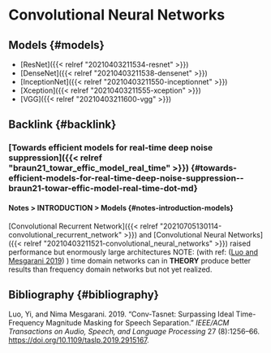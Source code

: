 # Convolutional Neural Networks


## Models {#models}

-   [ResNet]({{< relref "20210403211534-resnet" >}})
-   [DenseNet]({{< relref "20210403211538-densenet" >}})
-   [InceptionNet]({{< relref "20210403211550-inceptionnet" >}})
-   [Xception]({{< relref "20210403211555-xception" >}})
-   [VGG]({{< relref "20210403211600-vgg" >}})


## Backlink {#backlink}


### [Towards efficient models for real-time deep noise suppression]({{< relref "braun21_towar_effic_model_real_time" >}}) {#towards-efficient-models-for-real-time-deep-noise-suppression--braun21-towar-effic-model-real-time-dot-md}


#### Notes > INTRODUCTION > Models {#notes-introduction-models}

[Convolutional Recurrent Network]({{< relref "20210705130114-convolutional_recurrent_network" >}}) and [Convolutional Neural Networks]({{< relref "20210403211521-convolutional_neural_networks" >}})       raised performance but enormously large architectures      NOTE: (with ref: ([Luo and Mesgarani 2019](#org158c73f)) ) time domain networks can       in **THEORY** produce better results than frequency domain networks       but not yet realized.


## Bibliography {#bibliography}

<a id="org158c73f"></a>Luo, Yi, and Nima Mesgarani. 2019. “Conv-Tasnet: Surpassing Ideal Time-Frequency Magnitude Masking for Speech Separation.” _IEEE/ACM Transactions on Audio, Speech, and Language Processing_ 27 (8):1256–66. <https://doi.org/10.1109/taslp.2019.2915167>.
